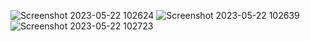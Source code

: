 ![Screenshot 2023-05-22 102624](https://github.com/kevinmali/ecomorce_app/assets/132121875/fcce1c79-a695-456e-8ee3-ba6a200e9116)
![Screenshot 2023-05-22 102639](https://github.com/kevinmali/ecomorce_app/assets/132121875/6b1761af-c5ec-428d-8c01-6e466e11da8a)
![Screenshot 2023-05-22 102723](https://github.com/kevinmali/ecomorce_app/assets/132121875/c644110a-c1df-41e0-a4a5-bbe667b85f28)
